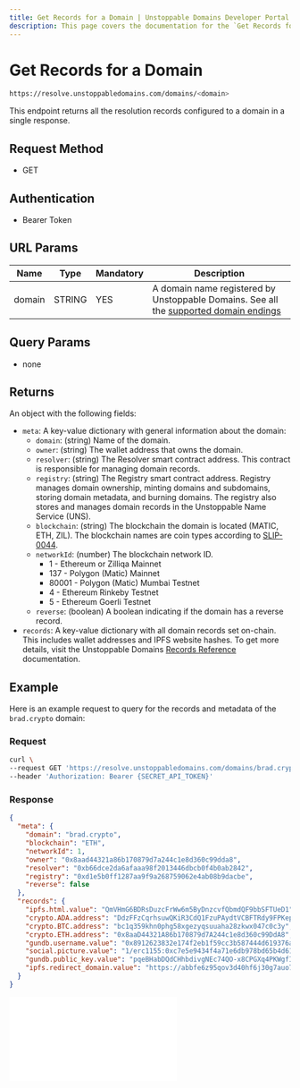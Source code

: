 ```yaml
---
title: Get Records for a Domain | Unstoppable Domains Developer Portal
description: This page covers the documentation for the `Get Records for a Domain` endpoint.
---
```


# Get Records for a Domain

```bash
https://resolve.unstoppabledomains.com/domains/<domain>
```

This endpoint returns all the resolution records configured to a domain in a single response.

## Request Method

* GET

## Authentication

* Bearer Token

## URL Params

| Name | Type | Mandatory | Description |
| - | - | - | - |
| domain | STRING | YES | A domain name registered by Unstoppable Domains. See all the [supported domain endings](../overview.md#supported-domains-endings) |

## Query Params

* none

## Returns

An object with the following fields:

* `meta`: A key-value dictionary with general information about the domain:
    * `domain`: (string) Name of the domain.
    * `owner`: (string) The wallet address that owns the domain.
    * `resolver`: (string) The Resolver smart contract address. This contract is responsible for managing domain records.
    * `registry`: (string) The Registry smart contract address. Registry manages domain ownership, minting domains and subdomains, storing domain metadata, and burning domains. The registry also stores and manages domain records in the Unstoppable Name Service (UNS).
    * `blockchain`: (string) The blockchain the domain is located (MATIC, ETH, ZIL). The blockchain names are coin types according to [SLIP-0044](https://github.com/satoshilabs/slips/blob/master/slip-0044.md).
    * `networkId`: (number) The blockchain network ID.
        * 1 - Ethereum or Zilliqa Mainnet
        * 137 - Polygon (Matic) Mainnet
        * 80001 - Polygon (Matic) Mumbai Testnet
        * 4 - Ethereum Rinkeby Testnet
        * 5 - Ethereum Goerli Testnet
    * `reverse`: (boolean) A boolean indicating if the domain has a reverse record.
* `records`: A key-value dictionary with all domain records set on-chain. This includes wallet addresses and IPFS website hashes. To get more details, visit the Unstoppable Domains [Records Reference](/developer-toolkit/reference/records-reference.md) documentation.

## Example

Here is an example request to query for the records and metadata of the `brad.crypto` domain:

### Request

```bash
curl \
--request GET 'https://resolve.unstoppabledomains.com/domains/brad.crypto' \
--header 'Authorization: Bearer {SECRET_API_TOKEN}'
```

### Response

```json
{
  "meta": {
    "domain": "brad.crypto",
    "blockchain": "ETH",
    "networkId": 1,
    "owner": "0x8aad44321a86b170879d7a244c1e8d360c99dda8",
    "resolver": "0xb66dce2da6afaaa98f2013446dbcb0f4b0ab2842",
    "registry": "0xd1e5b0ff1287aa9f9a268759062e4ab08b9dacbe",
    "reverse": false
  },
  "records": {
    "ipfs.html.value": "QmVHmG6BDRsDuzcFrWw6m5ByDnzcvfQbmdQF9bbSFTUeD1",
    "crypto.ADA.address": "DdzFFzCqrhsuwQKiR3CdQ1FzuPAydtVCBFTRdy9FPKepAHEoXCee2qrio975M4cEbqYwZBsWJTNyrJ8NLJmAReSwAakQEHWBEd2HvSS7",
    "crypto.BTC.address": "bc1q359khn0phg58xgezyqsuuaha28zkwx047c0c3y",
    "crypto.ETH.address": "0x8aaD44321A86b170879d7A244c1e8d360c99DdA8",
    "gundb.username.value": "0x8912623832e174f2eb1f59cc3b587444d619376ad5bf10070e937e0dc22b9ffb2e3ae059e6ebf729f87746b2f71e5d88ec99c1fb3c7c49b8617e2520d474c48e1c",
    "social.picture.value": "1/erc1155:0xc7e5e9434f4a71e6db978bd65b4d61d3593e5f27/14317",
    "gundb.public_key.value": "pqeBHabDQdCHhbdivgNEc74QO-x8CPGXq4PKWgfIzhY.7WJR5cZFuSyh1bFwx0GWzjmrim0T5Y6Bp0SSK0im3nI",
    "ipfs.redirect_domain.value": "https://abbfe6z95qov3d40hf6j30g7auo7afhp.mypinata.cloud/ipfs/Qme54oEzRkgooJbCDr78vzKAWcv6DDEZqRhhDyDtzgrZP6"
  }
}
```

<embed src="/snippets/_discord.md" />
